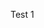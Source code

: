 <!--
  Title: Test 1
  Description: Lorem ipsum dolor sit amet, consectetur adipiscing elit, sed do eiusmod tempor incididunt ut labore et dolore magna aliqua.
  Image: http://orig14.deviantart.net/d109/f/2015/011/e/f/a_few_mountains_ghibli_style_by_tyleredlinart-d55xn04.jpg
-->

Test 1
